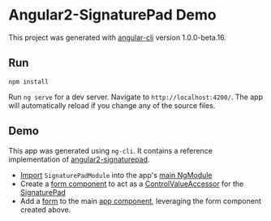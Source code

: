 # Angular2-SignaturePad Demo

This project was generated with [angular-cli](https://github.com/angular/angular-cli) version 1.0.0-beta.16.

## Run

`npm install`

Run `ng serve` for a dev server. Navigate to `http://localhost:4200/`. The app will automatically reload if you change any of the source files.

## Demo

This app was generated using `ng-cli`. It contains a reference implementation of [angular2-signaturepad](https://www.npmjs.com/package/angular2-signaturepad).

* [Import](https://github.com/lathonez/angular2-signaturepad-demo/blob/master/src/app/app.module.ts#L7) `SignaturePadModule` into the app's [main NgModule](https://github.com/lathonez/angular2-signaturepad-demo/blob/master/src/app/app.module.ts#L20)
* Create a [form component](https://github.com/lathonez/angular2-signaturepad-demo/blob/master/src/app/signature-field/signature-field.component.ts) to act as a [ControlValueAccessor](https://angular.io/docs/ts/latest/api/forms/index/ControlValueAccessor-interface.html) for the [SignaturePad](https://github.com/lathonez/angular2-signaturepad-demo/blob/master/src/app/signature-field/signature-field.component.html#L1)
* Add a [form](https://github.com/lathonez/angular2-signaturepad-demo/blob/master/src/app/signature-field/signature-field.component.ts) to the main [app component](https://github.com/lathonez/angular2-signaturepad-demo/blob/master/src/app/signature-field/signature-field.component.ts), leveraging the form component created above.
